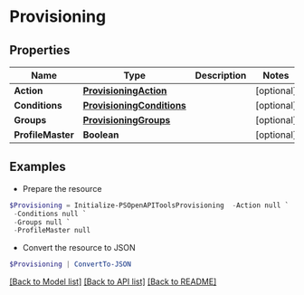# Provisioning
## Properties

Name | Type | Description | Notes
------------ | ------------- | ------------- | -------------
**Action** | [**ProvisioningAction**](ProvisioningAction.md) |  | [optional] 
**Conditions** | [**ProvisioningConditions**](ProvisioningConditions.md) |  | [optional] 
**Groups** | [**ProvisioningGroups**](ProvisioningGroups.md) |  | [optional] 
**ProfileMaster** | **Boolean** |  | [optional] 

## Examples

- Prepare the resource
```powershell
$Provisioning = Initialize-PSOpenAPIToolsProvisioning  -Action null `
 -Conditions null `
 -Groups null `
 -ProfileMaster null
```

- Convert the resource to JSON
```powershell
$Provisioning | ConvertTo-JSON
```

[[Back to Model list]](../README.md#documentation-for-models) [[Back to API list]](../README.md#documentation-for-api-endpoints) [[Back to README]](../README.md)

